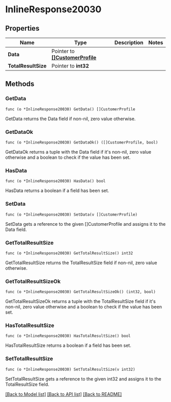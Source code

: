 # InlineResponse20030

## Properties

Name | Type | Description | Notes
------------ | ------------- | ------------- | -------------
**Data** | Pointer to [**[]CustomerProfile**](CustomerProfile.md) |  | 
**TotalResultSize** | Pointer to **int32** |  | 

## Methods

### GetData

`func (o *InlineResponse20030) GetData() []CustomerProfile`

GetData returns the Data field if non-nil, zero value otherwise.

### GetDataOk

`func (o *InlineResponse20030) GetDataOk() ([]CustomerProfile, bool)`

GetDataOk returns a tuple with the Data field if it's non-nil, zero value otherwise
and a boolean to check if the value has been set.

### HasData

`func (o *InlineResponse20030) HasData() bool`

HasData returns a boolean if a field has been set.

### SetData

`func (o *InlineResponse20030) SetData(v []CustomerProfile)`

SetData gets a reference to the given []CustomerProfile and assigns it to the Data field.

### GetTotalResultSize

`func (o *InlineResponse20030) GetTotalResultSize() int32`

GetTotalResultSize returns the TotalResultSize field if non-nil, zero value otherwise.

### GetTotalResultSizeOk

`func (o *InlineResponse20030) GetTotalResultSizeOk() (int32, bool)`

GetTotalResultSizeOk returns a tuple with the TotalResultSize field if it's non-nil, zero value otherwise
and a boolean to check if the value has been set.

### HasTotalResultSize

`func (o *InlineResponse20030) HasTotalResultSize() bool`

HasTotalResultSize returns a boolean if a field has been set.

### SetTotalResultSize

`func (o *InlineResponse20030) SetTotalResultSize(v int32)`

SetTotalResultSize gets a reference to the given int32 and assigns it to the TotalResultSize field.


[[Back to Model list]](../README.md#documentation-for-models) [[Back to API list]](../README.md#documentation-for-api-endpoints) [[Back to README]](../README.md)


